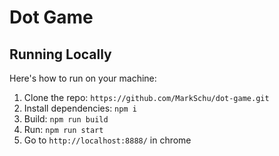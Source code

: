 # Dot Game

## Running Locally 
Here's how to run on your machine: 

1. Clone the repo: `https://github.com/MarkSchu/dot-game.git`
2. Install dependencies:  `npm i`
3. Build: `npm run build`
4. Run: `npm run start`
5. Go to `http://localhost:8888/` in chrome